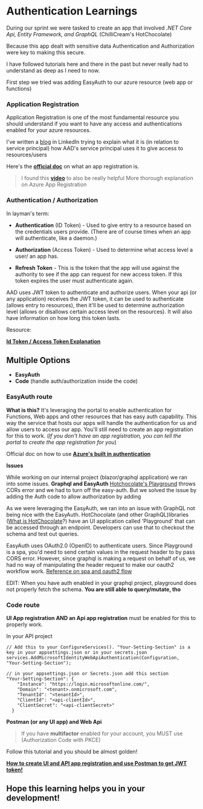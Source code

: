 # Authentication Learnings

During our sprint we were tasked to create an app that involved _.NET Core Api, Entity Framework, and GraphQL_ (ChilliCream's HotChocolate)

Because this app dealt with sensitive data Authentication and Authorization were key to making this secure.

I have followed tutorials here and there in the past but never really had to understand as deep as I need to now. 

First step we tried was adding EasyAuth to our azure resource (web app or functions)

### Application Registration

Application Registration is one of the most fundamental resource you should understand if you want to have any access and authentications enabled for your azure resources. 

I've written a [blog](https://www.linkedin.com/pulse/azure-app-registration-service-principal-daniel-kim/) in LinkedIn trying to explain what it is (in relation to service principal) how AAD's service principal uses it to give access to resources/users 

Here's the [**official doc**](https://docs.microsoft.com/en-us/azure/active-directory/develop/quickstart-register-app) on what an app registration is.

> I found this [**video**](https://www.youtube.com/watch?v=YWvl0cIilyA) to also be really helpful More thorough explanation on Azure App Registration
 
 
### Authentication / Authorization

In layman's term:

- **Authentication** (ID Token) - Used to give entry to a resource based on the credentials users provide. (There are of course times when an app will authenticate, like a daemon.)

- **Authorization** (Access Token) - Used to determine what access level a user/ an app has.
- **Refresh Token** - This is the token that the app will use against the authority to see if the app can request for new access token. If this token expires the user must authenticate again. 


AAD uses JWT token to authenticate and authorize users. When your api (or any application) receives the JWT token, it can be used to authenticate (allows entry to resources), then it'll be used to determine authorization level (allows or disallows certain access level on the resources). It will also have information on how long this token lasts.

Resource: 

[**Id Token / Access Token Explanation**](https://www.youtube.com/watch?v=sICt5aS7wzk)

## Multiple Options 

- **EasyAuth**
- **Code** (handle auth/authorization inside the code)

### EasyAuth route

**What is this?** It's leveraging the portal to enable authentication for Functions, Web apps and other resources that has easy auth capability. This way the service that hosts our apps will handle the authentication for us and allow users to access our app. You'll still need to create an app registration for this to work. (_If you don't have an app registration, you can tell the portal to create the app registration for you_)

Official doc on how to use [**Azure's built in authentication**](https://docs.microsoft.com/en-us/azure/app-service/overview-authentication-authorization#:~:text=Azure%20App%20Service%20provides%20built-in%20authentication%20and%20authorization,and%20mobile%20back%20end%2C%20and%20also%20Azure%20Functions)

**Issues** 

While working on our internal project (blazor/graphql application) we ran into some issues. **Graphql and EasyAuth** [Hotchocolate's Playground](https://github.com/microsoft/emerging-opportunities/tree/main/MotherBox/Banana%20Cake%20Pop) throws CORs error and we had to turn off the easy-auth. But we solved the issue by adding the Auth code to allow authorization by adding 

As we were leveraging the EasyAuth, we ran into an issue with GraphQL not being nice with the EasyAuth.  HotChocolate (and other GraphQL)libraries ([What is HotChocolate](https://chillicream.com/docs/hotchocolate/)?) have an UI application called 'Playground' that can be accessed through an endpoint. Developers can use that to checkout the schema and test out queries. 

EasyAuth uses OAuth2.0 (OpenID) to authenticate users. Since Playground is a spa, you'd need to send certain values in the request header to by pass CORS error. However, since graphql is making a request on behalf of us, we had no way of manipulating the header request to make our oauth2 workflow work. [Reference on spa and oauth2 flow](https://docs.microsoft.com/en-us/azure/active-directory/develop/v2-oauth2-auth-code-flow#redirect-uri-setup-required-for-single-page-apps)

EDIT: When you have auth enabled in your graphql project, playground does not properly fetch the schema. **You are still able to query/mutate, tho**

### Code route 

**UI App registration AND an Api app registration** must be enabled for this to properly work.

In your API project

```
// Add this to your ConfigureServices(). "Your-Setting-Section" is a key in your appsettings.json or in your secrets.json
services.AddMicrosoftIdentityWebApiAuthentication(Configuration, "Your-Setting-Section");

// in your appsettings.json or Secrets.json add this section
"Your-Setting-Section": {
    "Instance": "https://login.microsoftonline.com/",
    "Domain": "<tenant>.onmicrosoft.com",
    "TenantId": "<tenantId>",
    "ClientId": "<api-clientId>",
    "ClientSecret": "<api-clientSecret>"
  }
```

**Postman (or any UI app) and Web Api**

> If you have **multifactor** enabled for your account, you MUST use (Authorization Code with PKCE)

Follow this tutorial and you should be almost golden! 

[**How to create UI and API app registration and use Postman to get JWT token!**](https://www.josephguadagno.net/2020/06/12/protecting-an-asp-net-core-api-with-microsoft-identity-platform)


## Hope this learning helps you in your development!
